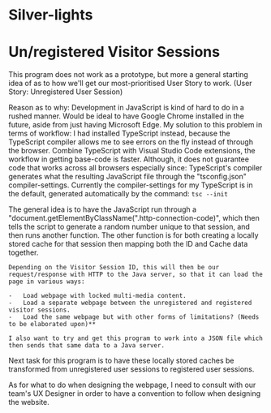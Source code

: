 #	Silver-lights

#	Un/registered Visitor Sessions

This program does not work as a prototype, but more a general starting idea of as to how we'll get our most-prioritised User Story to work.
(User Story: Unregistered User Session)

Reason as to why: Development in JavaScript is kind of hard to do in a rushed manner. Would be ideal to have Google Chrome installed in the future, aside from just having Microsoft Edge.
My solution to this problem in terms of workflow: I had installed TypeScript instead, because the TypeScript compiler allows me to see errors on the fly instead of through the browser.
Combine TypeScript with Visual Studio Code extensions, the workflow in getting base-code is faster. Although, it does not guarantee code that works across all browsers especially since:
	TypeScript's compiler generates what the resulting JavaScript file through the "tsconfig.json" compiler-settings. Currently the compiler-settings for my TypeScript is in the default,
		generated automatically by the command: `tsc --init`

The general idea is to have the JavaScript run through a "document.getElementByClassName(".http-connection-code)",
	which then tells the script to generate a random number unique to that session, and then runs another function.
	The other function is for both creating a locally stored cache for that session then mapping both the ID and Cache data together.

	Depending on the Visitor Session ID, this will then be our request/response with HTTP to the Java server, so that it can load the page in various ways:

	-	Load webpage with locked multi-media content.
	-	Load a separate webpage between the unregistered and registered visitor sessions.
	-	Load the same webpage but with other forms of limitations? (Needs to be elaborated upon)**

	I also want to try and get this program to work into a JSON file which then sends that same data to a Java server.

Next task for this program is to have these locally stored caches be transformed from unregistered user sessions to registered user sessions.

As for what to do when designing the webpage, I need to consult with our team's UX Designer in order to have a convention to follow when designing the website.
